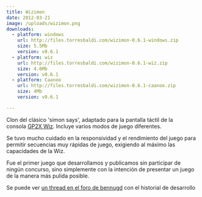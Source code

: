 ```yaml
---
title: Wizimon
date: 2012-03-21
image: /uploads/wizimon.png
downloads:
  - platform: windows
    url: http://files.torresbaldi.com/wizimon-0.6.1-windows.zip
    size: 5.5Mb
    version: v0.6.1
  - platform: wiz
    url: http://files.torresbaldi.com/wizimon-0.6.1-wiz.zip
    size: 4.6Mb
    version: v0.6.1
  - platform: Caanoo
    url: http://files.torresbaldi.com/wizimon-0.6.1-caanoo.zip
    size: 4Mb
    version: v0.6.1

---
```


Clon del clásico 'simon says', adaptado para la pantalla táctil de la consola [GP2X Wiz](https://es.wikipedia.org/wiki/GP2X_Wiz). Incluye varios modos de juego diferentes.

Se tuvo mucho cuidado en la responsividad y el rendimiento del juego para permitir secuencias muy rápidas de juego, exigiendo al máximo las capacidades de la Wiz.

Fue el primer juego que desarrollamos y publicamos sin participar de ningún concurso, sino simplemente con la intención de presentar un juego de la manera más pulida posible.

Se puede ver [un thread en el foro de bennugd](https://forum.bennugd.org/index.php/topic,3023.0.html) con el historial de desarrollo
